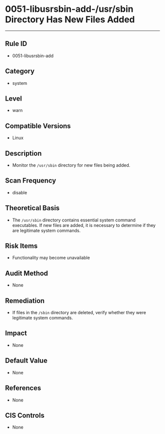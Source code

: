 # 0051-libusrsbin-add-/usr/sbin Directory Has New Files Added
---

## Rule ID

- 0051-libusrsbin-add


## Category

- system


## Level

- warn


## Compatible Versions

- Linux


## Description

- Monitor the `/usr/sbin` directory for new files being added.


## Scan Frequency

- disable

## Theoretical Basis

- The `/usr/sbin` directory contains essential system command executables. If new files are added, it is necessary to determine if they are legitimate system commands.


## Risk Items

- Functionality may become unavailable


## Audit Method

- None


## Remediation

- If files in the `/sbin` directory are deleted, verify whether they were legitimate system commands.


## Impact

- None


## Default Value

- None


## References

- None


## CIS Controls

- None